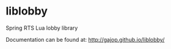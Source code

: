# liblobby
Spring RTS Lua lobby library

Documentation can be found at: http://gajop.github.io/liblobby/
